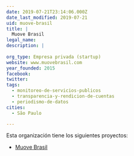 ```yaml
---
date: 2019-07-21T23:14:06.000Z
date_last_modified: 2019-07-21
uid: muove-brasil
title: |
  Muove Brasil
legal_name: 
description: |
  
org_type: Empresa privada (startup)
website: www.muovebrasil.com
year_founded: 2015
facebook: 
twitter: 
tags:
  - monitoreo-de-servicios-publicos
  - transparencia-y-rendicion-de-cuentas
  - periodismo-de-datos
cities: 
  - São Paulo

---
```


Esta organización tiene los siguientes proyectos:

- [Muove Brasil](/proyectos/muove-brasil)
